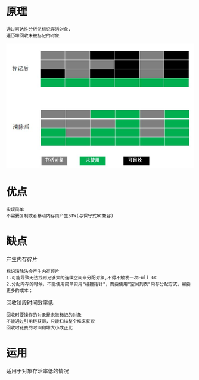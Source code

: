 # 原理

    通过可达性分析法标记存活对象，
    遍历堆回收未被标记的对象


![](https://github.com/RodJohn/JVM/blob/master/img/gcmarksweep.jpg)
    
# 优点
    
    实现简单
    不需要复制或者移动内存而产生STW(与保守式GC兼容)     
    
# 缺点

产生内存碎片

    标记清除法会产生内存碎片  
    1.可能导致无法找到足够大的连续空间来分配对象,不得不触发一次Full GC  
    2.分配内存的时候，不能使用简单实用"碰撞指针"，而要使用"空闲列表"内存分配方式，需要更多的成本；

回收阶段时间效率低

    回收时要操作的对象是未被标记的对象  
    不能通过引用链获得，只能扫描整个堆来获取 
    回收时花费的时间和堆大小成正比
    
# 运用

 适用于对象存活率低的情况    
    


